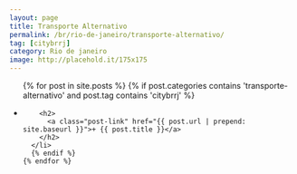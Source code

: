```yaml
---
layout: page
title: Transporte Alternativo
permalink: /br/rio-de-janeiro/transporte-alternativo/
tag: [citybrrj]
category: Rio de janeiro
image: http://placehold.it/175x175
---
```


<div class="home">

  <ul class="post-list">
    {% for post in site.posts %}
      {% if post.categories contains 'transporte-alternativo' and post.tag contains 'citybrrj' %}
      <li>

        <h2>
          <a class="post-link" href="{{ post.url | prepend: site.baseurl }}">+ {{ post.title }}</a>
        </h2>
      </li>
      {% endif %}
    {% endfor %}
  </ul>
</div>
